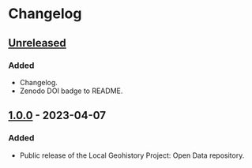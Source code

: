 # Changelog

## [Unreleased]

### Added

- Changelog.
- Zenodo DOI badge to README.

## [1.0.0] - 2023-04-07

### Added

- Public release of the Local Geohistory Project: Open Data repository.

[Unreleased]: https://github.com/markconnellypro/local-geohistory-project-open-data/compare/v1.0.0...HEAD
[1.0.0]: https://github.com/markconnellypro/local-geohistory-project-open-data/releases/tag/v1.0.0
